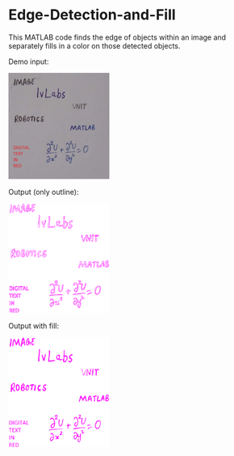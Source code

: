 # Edge-Detection-and-Fill
This MATLAB code finds the edge of objects within an image and separately fills in a color on those detected objects.

Demo input:

<img src="demo_pics/original.jpeg" alt="Demo input" width="200"/>

Output (only outline):

<img src="demo_pics/outline.png" alt="Output (only outline)" width="200"/>

Output with fill:

<img src="demo_pics/fill.png" alt="Output with fill" width="200"/>
